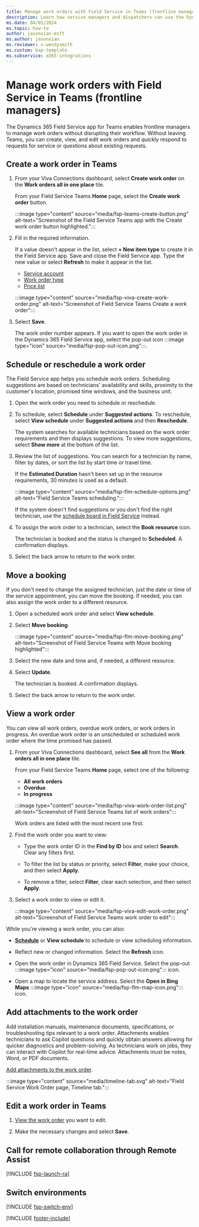 ```yaml
---
title: Manage work orders with Field Service in Teams (frontline managers)
description: Learn how service managers and dispatchers can use the Dynamics 365 Field Service Teams app to create, view, update, and schedule work orders in Teams.
ms.date: 04/01/2024
ms.topic: how-to
author: jasonxian-msft
ms.author: jasonxian
ms.reviewer: v-wendysmith
ms.custom: bap-template
ms.subservice: m365-integrations
---
```


# Manage work orders with Field Service in Teams (frontline managers)

The Dynamics 365 Field Service app for Teams enables frontline managers to manage work orders without disrupting their workflow. Without leaving Teams, you can create, view, and edit work orders and quickly respond to requests for service or questions about existing requests.

## Create a work order in Teams

1. From your Viva Connections dashboard, select **Create work order** on the **Work orders all in one place** tile.

   From your Field Service Teams **Home** page, select the **Create work order** button.

   :::image type="content" source="media/fsp-teams-create-button.png" alt-text="Screenshot of  the Field Service Teams app with the Create work order button highlighted.":::

1. Fill in the required information.

   If a value doesn't appear in the list, select **+ New item type** to create it in the Field Service app. Save and close the Field Service app. Type the new value or select **Refresh** to make it appear in the list.

   - [Service account](accounts.md)
   - [Work order type](create-work-order-types.md)
   - [Price list](create-price-list.md)

   :::image type="content" source="media/fsp-viva-create-work-order.png" alt-text="Screenshot of Field Service Teams Create a work order":::

1. Select **Save**.

   The work order number appears. If you want to open the work order in the Dynamics 365 Field Service app, select the pop-out icon :::image type="icon" source="media/fsp-pop-out-icon.png":::.

## Schedule or reschedule a work order

The Field Service app helps you schedule work orders. Scheduling suggestions are based on technicians' availability and skills, proximity to the customer's location, promised time windows, and the business unit.

1. Open the work order you need to schedule or reschedule.

1. To schedule, select **Schedule** under **Suggested actions**. To reschedule, select **View schedule** under **Suggested actions** and then **Reschedule**.

   The system searches for available technicians based on the work order requirements and then displays suggestions. To view more suggestions, select **Show more** at the bottom of the list.

1. Review the list of suggestions. You can search for a technician by name, filter by dates, or sort the list by start time or travel time.

   If the **Estimated Duration** hasn't been set up in the resource requirements, 30 minutes is used as a default.

   :::image type="content" source="media/fsp-flm-schedule-options.png" alt-text="Field Service Teams scheduling.":::

   If the system doesn't find suggestions or you don't find the right technician, use the [schedule board in Field Service](preview-schedule-board.md) instead.

1. To assign the work order to a technician, select the **Book resource** icon.

   The technician is booked and the status is changed to **Scheduled**. A confirmation displays.

1. Select the back arrow to return to the work order.

## Move a booking

If you don't need to change the assigned technician, just the date or time of the service appointment, you can move the booking. If needed, you can also assign the work order to a different resource.

1. Open a scheduled work order and select **View schedule**.

1. Select **Move booking**.

   :::image type="content" source="media/fsp-flm-move-booking.png" alt-text="Screenshot of Field Service Teams with Move booking highlighted":::

1. Select the new date and time and, if needed, a different resource.

1. Select **Update**.

   The technician is booked. A confirmation displays.

1. Select the back arrow to return to the work order.

## View a work order

You can view all work orders, overdue work orders, or work orders in progress. An overdue work order is an unscheduled or scheduled work order where the time promised has passed.

1. From your Viva Connections dashboard, select **See all** from the **Work orders all in one place** tile.

   From your Field Service Teams **Home** page, select one of the following:

   - **All work orders**
   - **Overdue**
   - **In progress**

   :::image type="content" source="media/fsp-viva-work-order-list.png" alt-text="Screenshot of Field Service Teams list of work orders":::

   Work orders are listed with the most recent one first.

1. Find the work order you want to view:

   - Type the work order ID in the **Find by ID** box and select **Search**. Clear any filters first.

   - To filter the list by status or priority, select **Filter**, make your choice, and then select **Apply**.

   - To remove a filter, select **Filter**, clear each selection, and then select **Apply**.

1. Select a work order to view or edit it.  

   :::image type="content" source="media/fsp-viva-edit-work-order.png" alt-text="Screenshot of Field Service Teams work order to edit":::

While you're viewing a work order, you can also:

- [**Schedule**](#schedule-or-reschedule-a-work-order) or **View schedule** to schedule or view scheduling information.

- Reflect new or changed information. Select the **Refresh** icon.

- Open the work order in Dynamics 365 Field Service. Select the pop-out :::image type="icon" source="media/fsp-pop-out-icon.png"::: icon.

- Open a map to locate the service address. Select the **Open in Bing Maps** :::image type="icon" source="media/fsp-flm-map-icon.png"::: icon.

## Add attachments to the work order

Add installation manuals, maintenance documents, specifications, or troubleshooting tips relevant to a work order. Attachments enables technicians to ask Copilot questions and quickly obtain answers allowing for quicker diagnostics and problem-solving. As technicians work on jobs, they can interact with Copilot for real-time advice. Attachments must be notes, Word, or PDF documents.

[Add attachments to the work order](work-order-experience.md#timeline-tab).

:::image type="content" source="media/timeline-tab.svg" alt-text="Field Service Work Order page, Timeline tab.":::

## Edit a work order in Teams

1. [View the work order](#view-a-work-order) you want to edit.

1. Make the necessary changes and select **Save**.

## Call for remote collaboration through Remote Assist

[!INCLUDE [fsp-launch-ra](../includes/fsp-launch-ra.md)]

## Switch environments

[!INCLUDE [fsp-switch-env](../includes/fsp-switch-env.md)]


[!INCLUDE [footer-include](../includes/footer-banner.md)]
